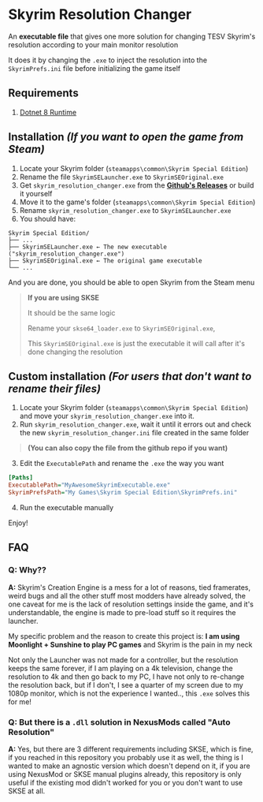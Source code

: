 # Skyrim Resolution Changer

An **executable file** that gives one more solution for changing TESV Skyrim's resolution according to your main monitor
resolution

It does it by changing the `.exe` to inject the resolution into the `SkyrimPrefs.ini` file before initializing the game
itself

## Requirements

1. [Dotnet 8 Runtime](https://dotnet.microsoft.com/pt-br/download/dotnet/8.0/runtime)

## Installation ***(If you want to open the game from Steam)***

1. Locate your Skyrim folder (`steamapps\common\Skyrim Special Edition`)
2. Rename the file `SkyrimSELauncher.exe` to `SkyrimSEOriginal.exe`
3. Get `skyrim_resolution_changer.exe` from the [**Github's Releases**](https://github.com/saviu-u/skyrim-resolution-changer/releases) or build it yourself
4. Move it to the game's folder (`steamapps\common\Skyrim Special Edition`)
5. Rename `skyrim_resolution_changer.exe` to `SkyrimSELauncher.exe`
6. You should have:
```
Skyrim Special Edition/
├── ...
├── SkyrimSELauncher.exe ← The new executable ("skyrim_resolution_changer.exe")
├── SkyrimSEOriginal.exe ← The original game executable
└── ...
```

And you are done, you should be able to open Skyrim from the Steam menu


> **If you are using SKSE**
>
> It should be the same logic
> 
> Rename your `skse64_loader.exe` to `SkyrimSEOriginal.exe`,
> 
> This `SkyrimSEOriginal.exe` is just the executable it will call after it's done changing the resolution

## Custom installation ***(For users that don't want to rename their files)***

1. Locate your Skyrim folder (`steamapps\common\Skyrim Special Edition`) and move your `skyrim_resolution_changer.exe` into it.
2. Run `skyrim_resolution_changer.exe`, wait it until it errors out and check the new `skyrim_resolution_changer.ini` file created in the same folder

> **(You can also copy the file from the github repo if you want)**

3. Edit the `ExecutablePath` and rename the `.exe` the way you want

```ini
[Paths]
ExecutablePath="MyAwesomeSkyrimExecutable.exe"
SkyrimPrefsPath="My Games\Skyrim Special Edition\SkyrimPrefs.ini"
```
4. Run the executable manually

Enjoy!

## FAQ

### **Q: Why??**

**A:** Skyrim's Creation Engine is a mess for a lot of reasons, tied framerates, weird bugs and all the other stuff most
modders have already solved, the one caveat for me is the lack of resolution settings inside the game, and it's
understandable, the engine is made to pre-load stuff so it requires the launcher.

My specific problem and the reason to create this project is:
**I am using Moonlight + Sunshine to play PC games** and Skyrim is the pain in my neck

Not only the Launcher was not made
for a controller, but the resolution keeps the same forever, if I am playing on a 4k television, change the
resolution to 4k and then go back to my PC, I have not only to re-change the resolution back, but if I don't, I see
a quarter of my screen due to my 1080p monitor, which is not the experience I wanted.., this `.exe` solves this for me!

### **Q: But there is a `.dll` solution in NexusMods called "Auto Resolution"**

**A:** Yes, but there are 3 different requirements including SKSE, which is fine, if you reached in this repository you
probably use it as well, the thing is I wanted to make an agnostic version which doesn't depend on it,
if you are using NexusMod or SKSE manual plugins already, this repository is only useful if the existing mod didn't
worked for you or you don't want to use SKSE at all.
